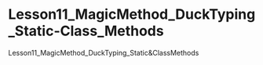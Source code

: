 # Lesson11_MagicMethod_DuckTyping_Static-Class_Methods
Lesson11_MagicMethod_DuckTyping_Static&amp;ClassMethods

